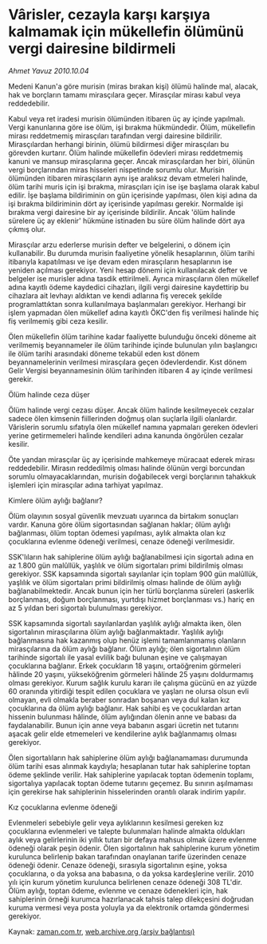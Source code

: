# Vârisler, cezayla karşı karşıya kalmamak için  mükellefin ölümünü vergi dairesine bildirmeli

*Ahmet  Yavuz 2010.10.04*

<td class="news-spot">
<p>Medeni Kanun'a göre murisin (miras bırakan kişi) ölümü halinde mal, alacak, hak ve borçların tamamı mirasçılara geçer. Mirasçılar mirası kabul veya reddedebilir.</p>
<p><p>Kabul veya ret iradesi murisin ölümünden itibaren üç ay içinde yapılmalı. Vergi kanunlarına göre ise ölüm, işi bırakma hükmündedir. Ölüm, mükellefin mirası reddetmemiş mirasçıları tarafından vergi dairesine bildirilir. Mirasçılardan herhangi birinin, ölümü bildirmesi diğer mirasçıları bu görevden kurtarır. Ölüm halinde mükellefin ödevleri mirası reddetmemiş kanuni ve mansup mirasçılarına geçer. Ancak mirasçılardan her biri, ölünün vergi borçlarından miras hisseleri nispetinde sorumlu olur. Murisin ölümünden itibaren mirasçıların aynı işe aralıksız devam etmeleri halinde, ölüm tarihi muris için işi bırakma, mirasçıları için ise işe başlama olarak kabul edilir. İşe başlama bildiriminin on gün içerisinde yapılması, ölen kişi adına da işi bırakma bildiriminin dört ay içerisinde yapılması gerekir. Normalde işi bırakma vergi dairesine bir ay içerisinde bildirilir. Ancak 'ölüm halinde sürelere üç ay eklenir' hükmüne istinaden bu süre ölüm halinde dört aya çıkmış olur.
<p> Mirasçılar arzu ederlerse murisin defter ve belgelerini, o dönem için kullanabilir. Bu durumda murisin faaliyetine yönelik hesaplarının, ölüm tarihi itibarıyla kapatılması ve işe devam eden mirasçıların hesaplarının ise yeniden açılması gerekiyor. Yeni hesap dönemi için kullanılacak defter ve belgeler ise murisler adına tasdik ettirilmeli. Ayrıca mirasçıların ölen mükellef adına kayıtlı ödeme kaydedici cihazları, ilgili vergi dairesine kaydettirip bu cihazlara ait levhayı aldıktan ve kendi adlarına fiş verecek şekilde programlattıktan sonra kullanılmaya başlanmaları gerekiyor. Herhangi bir işlem yapmadan ölen mükellef adına kayıtlı ÖKC'den fiş verilmesi halinde hiç fiş verilmemiş gibi ceza kesilir.
<p> Ölen mükellefin ölüm tarihine kadar faaliyette bulunduğu önceki döneme ait verilmemiş beyannameler ile ölüm tarihinde içinde bulunulan yılın başlangıcı ile ölüm tarihi arasındaki döneme tekabül eden kıst dönem beyannamelerinin verilmesi mirasçılara geçen ödevlerdendir. Kıst dönem Gelir Vergisi beyannamesinin ölüm tarihinden itibaren 4 ay içinde verilmesi gerekir.
<p>Ölüm halinde ceza düşer
<p>Ölüm halinde vergi cezası düşer. Ancak ölüm halinde kesilmeyecek cezalar sadece ölen kimsenin fiillerinden doğmuş olan suçlarla ilgili olanlardır. Vârislerin sorumlu sıfatıyla ölen mükellef namına yapmaları gereken ödevleri yerine getirmemeleri halinde kendileri adına kanunda öngörülen cezalar kesilir.
<p> Öte yandan mirasçılar üç ay içerisinde mahkemeye müracaat ederek mirası reddedebilir. Mirasın reddedilmiş olması halinde ölünün vergi borcundan sorumlu olmayacaklarından, murisin doğabilecek vergi borçlarının tahakkuk işlemleri için mirasçılar adına tarhiyat yapılmaz.
<p>
<p>Kimlere ölüm aylığı bağlanır?
<p>Ölüm olayının sosyal güvenlik mevzuatı uyarınca da birtakım sonuçları vardır. Kanuna göre ölüm sigortasından sağlanan haklar; ölüm aylığı bağlanması, ölüm toptan ödemesi yapılması, aylık almakta olan kız çocuklarına evlenme ödeneği verilmesi, cenaze ödeneği verilmesidir.
<p> SSK'lıların hak sahiplerine ölüm aylığı bağlanabilmesi için sigortalı adına en az 1.800 gün malûllük, yaşlılık ve ölüm sigortaları primi bildirilmiş olması gerekiyor. SSK kapsamında sigortalı sayılanlar için toplam 900 gün malûllük, yaşlılık ve ölüm sigortaları primi bildirilmiş olması halinde de ölüm aylığı bağlanabilmektedir. Ancak bunun için her türlü borçlanma süreleri (askerlik borçlanması, doğum borçlanması, yurtdışı hizmet borçlanması vs.) hariç en az 5 yıldan beri sigortalı bulunulması gerekiyor.
<p> SSK kapsamında sigortalı sayılanlardan yaşlılık aylığı almakta iken, ölen sigortalının mirasçılarına ölüm aylığı bağlanmaktadır. Yaşlılık aylığı bağlanmasına hak kazanmış olup henüz işlemi tamamlanmamış olanların mirasçılarına da ölüm aylığı bağlanır. Ölüm aylığı; ölen sigortalının ölüm tarihinde sigortalı ile yasal evlilik bağı bulunan eşine ve çalışmayan çocuklarına bağlanır. Erkek çocukların 18 yaşını, ortaöğrenim görmeleri hâlinde 20 yaşını, yükseköğrenim görmeleri hâlinde 25 yaşını doldurmamış olması gerekiyor. Kurum sağlık kurulu kararı ile çalışma gücünü en az yüzde 60 oranında yitirdiği tespit edilen çocuklara ve yaşları ne olursa olsun evli olmayan, evli olmakla beraber sonradan boşanan veya dul kalan kız çocuklarına da ölüm aylığı bağlanır. Hak sahibi eş ve çocuklardan artan hissenin bulunması hâlinde, ölüm aylığından ölenin anne ve babası da faydalanabilir. Bunun için anne veya babanın asgari ücretin net tutarını aşacak gelir elde etmemeleri ve kendilerine aylık bağlanmamış olması gerekiyor.
<p> Ölen sigortalıların hak sahiplerine ölüm aylığı bağlanamaması durumunda ölüm tarihi esas alınmak kaydıyla; hesaplanan tutar hak sahiplerine toptan ödeme şeklinde verilir. Hak sahiplerine yapılacak toptan ödemenin toplamı, sigortalıya yapılacak toptan ödeme tutarını geçemez. Bu sınırın aşılmaması için gerekirse hak sahiplerinin hisselerinden orantılı olarak indirim yapılır.
<p>Kız çocuklarına evlenme ödeneği
<p>Evlenmeleri sebebiyle gelir veya aylıklarının kesilmesi gereken kız çocuklarına evlenmeleri ve talepte bulunmaları halinde almakta oldukları aylık veya gelirlerinin iki yıllık tutarı bir defaya mahsus olmak üzere evlenme ödeneği olarak peşin ödenir. Ölen sigortalının hak sahiplerine kurum yönetim kurulunca belirlenip bakan tarafından onaylanan tarife üzerinden cenaze ödeneği ödenir. Cenaze ödeneği, sırasıyla sigortalının eşine, yoksa çocuklarına, o da yoksa ana babasına, o da yoksa kardeşlerine verilir. 2010 yılı için kurum yönetim kurulunca belirlenen cenaze ödeneği 308 TL'dir. Ölüm aylığı, toptan ödeme, evlenme ve cenaze ödenekleri için, hak sahiplerinin örneği kurumca hazırlanacak tahsis talep dilekçesini doğrudan kuruma vermesi veya posta yoluyla ya da elektronik ortamda göndermesi gerekiyor.</p>
<a href="http://web.archive.org/web/20101130094044/mailto:ahmet.yavuz@zaman.com.tr">
</a></p></p></p></p></p></p></p></p></p></p></p></p></p></p></td>

Kaynak: [zaman.com.tr](http://zaman.com.tr/yazar.do?yazino=1035470), [web.archive.org (arşiv bağlantısı)](http://web.archive.org/web/20101130094044/http://zaman.com.tr/yazar.do?yazino=1035470)

